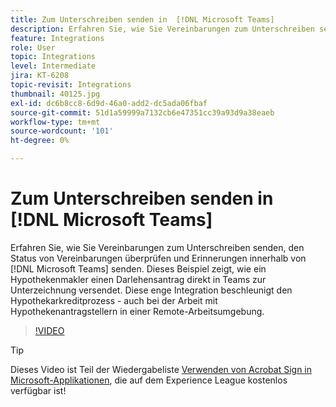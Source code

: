 ```yaml
---
title: Zum Unterschreiben senden in  [!DNL Microsoft Teams]
description: Erfahren Sie, wie Sie Vereinbarungen zum Unterschreiben senden, den Status von Vereinbarungen überprüfen und Erinnerungen innerhalb von  [!DNL Microsoft Teams] senden.
feature: Integrations
role: User
topic: Integrations
level: Intermediate
jira: KT-6208
topic-revisit: Integrations
thumbnail: 40125.jpg
exl-id: dc6b8cc8-6d9d-46a0-add2-dc5ada06fbaf
source-git-commit: 51d1a59999a7132cb6e47351cc39a93d9a38eaeb
workflow-type: tm+mt
source-wordcount: '101'
ht-degree: 0%

---
```


# Zum Unterschreiben senden in [!DNL Microsoft Teams]

Erfahren Sie, wie Sie Vereinbarungen zum Unterschreiben senden, den Status von Vereinbarungen überprüfen und Erinnerungen innerhalb von [!DNL Microsoft Teams] senden. Dieses Beispiel zeigt, wie ein Hypothekenmakler einen Darlehensantrag direkt in Teams zur Unterzeichnung versendet. Diese enge Integration beschleunigt den Hypothekarkreditprozess - auch bei der Arbeit mit Hypothekenantragstellern in einer Remote-Arbeitsumgebung.

>[!VIDEO](https://video.tv.adobe.com/v/346545?quality=12&learn=on&hidetitle=true)

>[!TIP]
>
>Dieses Video ist Teil der Wiedergabeliste [Verwenden von Acrobat Sign in Microsoft-Applikationen](https://experienceleague.adobe.com/en/playlists/acrobat-sign-integrate-microsoft-apps), die auf dem Experience League kostenlos verfügbar ist!
